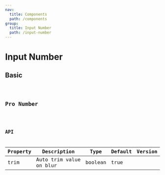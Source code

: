 ```yaml
---
nav:
  title: Components
  path: /components
group:
  title: Input Number
  path: /input-number
---
```


# Input Number

## Basic
<code src="./basic.tsx" title='Basic usage' desc='-' />

## Pro Number
<code src="./pronumber.tsx" title='Pro Input Number usage' desc='Pro version with field' />

## API

| Property | Description | Type | Default | Version |
| --- | --- | --- | --- | --- |
| trim | Auto trim value on blur | boolean | true |  |



  



